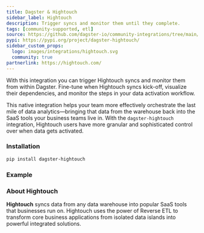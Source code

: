 ```yaml
---
title: Dagster & Hightouch
sidebar_label: Hightouch
description: Trigger syncs and monitor them until they complete.
tags: [community-supported, etl]
source: https://github.com/dagster-io/community-integrations/tree/main/libraries/dagster-hightouch
pypi: https://pypi.org/project/dagster-hightouch/
sidebar_custom_props:
  logo: images/integrations/hightouch.svg
  community: true
partnerlink: https://hightouch.com/
---
```


With this integration you can trigger Hightouch syncs and monitor them from within Dagster. Fine-tune when Hightouch syncs kick-off, visualize their dependencies, and monitor the steps in your data activation workflow.

This native integration helps your team more effectively orchestrate the last mile of data analytics—bringing that data from the warehouse back into the SaaS tools your business teams live in. With the `dagster-hightouch` integration, Hightouch users have more granular and sophisticated control over when data gets activated.

### Installation

```bash
pip install dagster-hightouch
```

### Example

<CodeExample path="docs_snippets/docs_snippets/integrations/hightouch.py" language="python" />

### About Hightouch

**Hightouch** syncs data from any data warehouse into popular SaaS tools that businesses run on. Hightouch uses the power of Reverse ETL to transform core business applications from isolated data islands into powerful integrated solutions.
